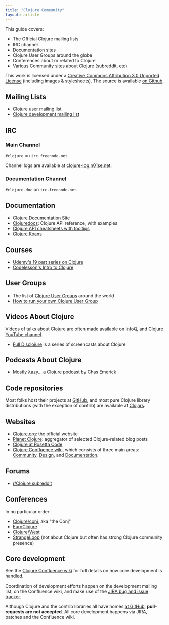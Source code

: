 ```yaml
---
title: "Clojure Community"
layout: article
---
```


This guide covers:

 * The Official Clojure mailing lists
 * IRC channel
 * Documentation sites
 * Clojure User Groups around the globe
 * Conferences about or related to Clojure
 * Various Community sites about Clojure (subreddit, etc)

This work is licensed under a <a rel="license" href="http://creativecommons.org/licenses/by/3.0/">Creative Commons Attribution 3.0 Unported License</a>
(including images & stylesheets). The source is available [on Github](https://github.com/clojuredocs/cds).


## Mailing Lists

  * [Clojure user mailing list](https://groups.google.com/forum/?fromgroups#!forum/clojure)
  * [Clojure development mailing list](https://groups.google.com/forum/?fromgroups#!forum/clojure-dev)


## IRC

### Main Channel

`#clojure` on `irc.freenode.net`.

Channel logs are available at [clojure-log.n01se.net](http://clojure-log.n01se.net/).


### Documentation Channel

`#clojure-doc` on `irc.freenode.net`.


## Documentation

  * [Clojure Documentation Site](http://clojure-doc.org)
  * [Clojuredocs](http://clojuredocs.org/): Clojure API reference, with examples
  * [Clojure API cheatsheets with tooltips](http://jafingerhut.github.com/)
  * [Clojure Koans](http://clojurekoans.com/)

## Courses

 * [Udemy's 19 part series on Clojure](http://www.udemy.com/clojure-code)
 * [Codelesson's Intro to Clojure](http://codelesson.com/courses/view/introduction-to-clojure)

## User Groups

 * The list of [Clojure User Groups](http://dev.clojure.org/display/community/Clojure+User+Groups) around the world
 * [How to run your own Clojure User Group](/articles/ecosystem/running_cljug.html)

## Videos About Clojure

Videos of talks about Clojure are often made available on [InfoQ](http://www.infoq.com/clojure), and [Clojure YouTube channel](https://www.youtube.com/user/ClojureTV).

 * [Full Disclojure](http://vimeo.com/channels/fulldisclojure/videos) is a series of screencasts about Clojure



## Podcasts About Clojure

 * [Mostly λazy… a Clojure podcast](http://mostlylazy.com/) by Chas Emerick



## Code repositories

Most folks host their projects at
[GitHub](https://github.com/languages/Clojure), and most pure Clojure
library distributions (with the exception of contrib) are available at
[Clojars](https://clojars.org/).



## Websites

  * [Clojure.org](http://clojure.org/): the official website
  * [Planet Clojure](http://planet.clojure.in/): aggregator of selected Clojure-related blog posts
  * [Clojure at Rosetta Code](http://rosettacode.org/wiki/Category:Clojure)
  * [Clojure Confluence wiki](http://dev.clojure.org/dashboard.action), which consists of three main areas:
    [Community](http://dev.clojure.org/display/community/Home),
    [Design](http://dev.clojure.org/display/design/Home), and
    [Documentation](http://dev.clojure.org/display/doc/Home).


## Forums

 * [r/Clojure subreddit](http://www.reddit.com/r/clojure)


## Conferences

In no particular order:

  * [Clojure/conj](http://clojure-conj.org/), aka "the Conj"
  * [EuroClojure](http://euroclojure.com/)
  * [Clojure/West](http://clojurewest.org/)
  * [StrangeLoop](https://thestrangeloop.com/) (not about Clojure but often has strong Clojure community presence)


## Core development

See the [Clojure Confluence wiki](http://dev.clojure.org/display/design/Home) for full details on
how core development is handled.

Coordination of development efforts happen on the development mailing list, on the Confluence wiki,
and make use of the [JIRA bug and issue tracker](http://dev.clojure.org/jira/browse/CLJ).

Although Clojure and the contrib libraries all have homes [at GitHub](http://github.com/clojure),
**pull-requests are not accepted**. All core development happens via JIRA, patches and the Confluence wiki.
